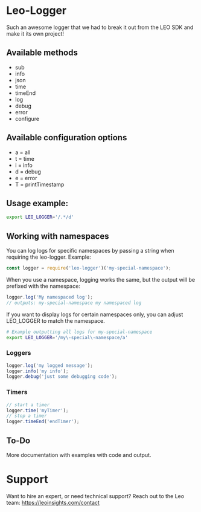 # Leo-Logger
Such an awesome logger that we had to break it out from the LEO SDK and make it its own project!

## Available methods
 * sub
 * info
 * json
 * time
 * timeEnd
 * log
 * debug
 * error
 * configure

## Available configuration options
 * a = all
 * t = time
 * i = info
 * d = debug
 * e = error
 * T = printTimestamp

## Usage example:
```bash
export LEO_LOGGER='/.*/d'
```

## Working with namespaces
You can log logs for specific namespaces by passing a string when requiring the leo-logger. Example:
```javascript
const logger = require('leo-logger')('my-special-namespace');
```
When you use a namespace, logging works the same, but the output will be prefixed with the namespace:
```javascript
logger.log('My namespaced log');
// outputs: my-special-namespace my namespaced log
```

If you want to display logs for certain namespaces only, you can adjust LEO_LOGGER to match the namespace.
```bash
# Example outputting all logs for my-special-namespace
export LEO_LOGGER='/my\-special\-namespace/a'
```

### Loggers
```javascript
logger.log('my logged message');
logger.info('my info');
logger.debug('just some debugging code');

```

### Timers
```javascript
// start a timer
logger.time('myTimer');
// stop a timer
logger.timeEnd('endTimer');
```

## To-Do
More documentation with examples with code and output.

# Support
Want to hire an expert, or need technical support? Reach out to the Leo team: https://leoinsights.com/contact
